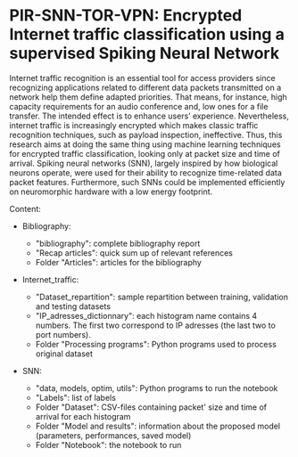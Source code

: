 # PIR-SNN-TOR-VPN: Encrypted Internet traffic classification using a supervised Spiking Neural Network

Internet traffic recognition is an essential tool for access providers since recognizing applications related to different data packets transmitted on a network help them define adapted priorities. That means, for instance, high capacity requirements for an audio conference and, low ones for a file transfer. The intended effect is to enhance users’ experience. Nevertheless, internet traffic is increasingly encrypted which makes classic traffic recognition techniques, such as payload inspection, ineffective. Thus, this research aims at doing the same thing using machine learning techniques for encrypted traffic classification, looking only at packet size and time of arrival. Spiking neural networks (SNN), largely inspired by how biological neurons operate, were used for their ability to recognize time-related data packet features. Furthermore, such SNNs could be implemented efficiently on neuromorphic hardware with a low energy footprint.

Content:
- Bibliography:
  * "bibliography": complete bibliography report
  * "Recap articles": quick sum up of relevant references
  * Folder "Articles": articles for the bibliography

- Internet_traffic:
  * "Dataset_repartition": sample repartition between training, validation and testing datasets
  * "IP_adresses_dictionnary": each histogram name contains 4 numbers. The first two correspond to IP     adresses (the last two to port numbers). 
  * Folder "Processing programs": Python programs used to process original dataset

- SNN:
  * "data, models, optim, utils": Python programs to run the notebook
  * "Labels": list of labels
  * Folder "Dataset": CSV-files containing packet' size and time of arrival for each histogram
  * Folder "Model and results": information about the proposed model (parameters, performances, saved model)
  * Folder "Notebook": the notebook to run 
